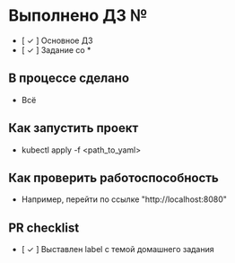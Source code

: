 # Выполнено ДЗ №

- [ ✓ ] Основное ДЗ
- [ ✓ ] Задание со *

## В процессе сделано

- Всё

## Как запустить проект

- kubectl apply -f <path_to_yaml>

## Как проверить работоспособность

- Например, перейти по ссылке "http://localhost:8080"

## PR checklist

- [ ✓ ] Выставлен label с темой домашнего задания
